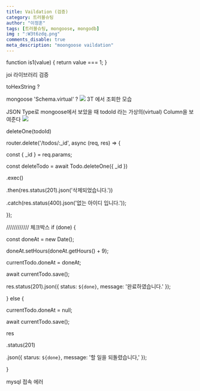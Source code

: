```yaml
---
title: Vaildation (검증)
category: 트러블슈팅
author: "이정훈"
tags: [트러블슈팅, mongoose, mongodb]
img : ":W3t6zdq.png"
comments_disable: true
meta_description: "moongoose vaildation"
---
```


function is1(value) {
	return value === 1;
}

joi 라이브러리 검증

toHexString ?


mongoose  'Schema.virtual' ?
![](https://i.imgur.com/D07Co2s.png)
3T 에서 조회한 모습 

JSON Type로 mongoose에서 보았을 때
todoId 라는 가상의(virtual) Column을 보여준다 
![](https://i.imgur.com/W3t6zdq.png)


deleteOne(todoId) 

router.delete('/todos/:_id', async (req, res) => {

const { _id } = req.params;

const deleteTodo = await Todo.deleteOne({ _id })

.exec()

.then(res.status(201).json('삭제되었습니다.'))

.catch(res.status(400).json('없는 아이디 입니다.'));

});



 //////////// 체크박스
if (done) {

const doneAt = new Date();

doneAt.setHours(doneAt.getHours() + 9);

currentTodo.doneAt = doneAt;

await currentTodo.save();

res.status(201).json({ status: `${done}`, message: '완료하였습니다.' });

} else {

currentTodo.doneAt = null;

await currentTodo.save();

res

.status(201)

.json({ starus: `${done}`, message: '할 일을 되돌렸습니다,' });

}


mysql 접속 에러



